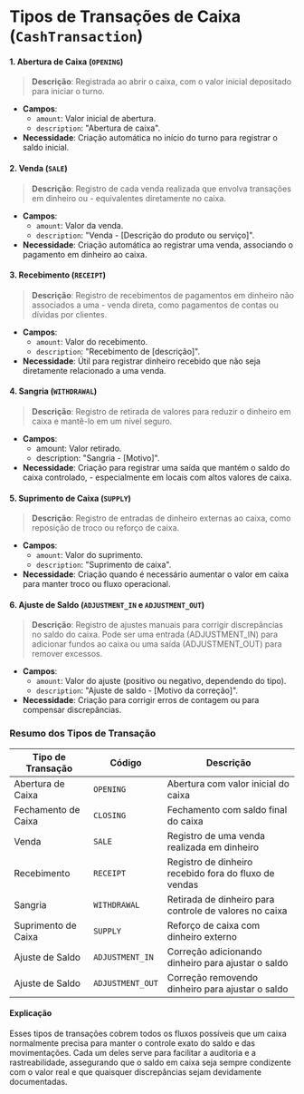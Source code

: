 # Tipos de Transações de Caixa (`CashTransaction`)

#### 1. Abertura de Caixa (`OPENING`)

> **Descrição**: Registrada ao abrir o caixa, com o valor inicial depositado para iniciar o turno.

- **Campos**:
  - `amount`: Valor inicial de abertura.
  - `description`: "Abertura de caixa".
- **Necessidade**: Criação automática no início do turno para registrar o saldo inicial.

#### 2. Venda (`SALE`)

> **Descrição**: Registro de cada venda realizada que envolva transações em dinheiro ou - equivalentes diretamente no caixa.

- **Campos**:
  - `amount`: Valor da venda.
  - `description`: "Venda - [Descrição do produto ou serviço]".
- **Necessidade**: Criação automática ao registrar uma venda, associando o pagamento em dinheiro ao caixa.

#### 3. Recebimento (`RECEIPT`)

> **Descrição**: Registro de recebimentos de pagamentos em dinheiro não associados a uma - venda direta, como pagamentos de contas ou dívidas por clientes.

- **Campos**:
  - `amount`: Valor do recebimento.
  - `description`: "Recebimento de [descrição]".
- **Necessidade**: Útil para registrar dinheiro recebido que não seja diretamente relacionado a uma venda.

#### 4. Sangria (`WITHDRAWAL`)

> **Descrição**: Registro de retirada de valores para reduzir o dinheiro em caixa e mantê-lo em um nível seguro.

- **Campos**:
  - amount: Valor retirado.
  - description: "Sangria - [Motivo]".
- **Necessidade**: Criação para registrar uma saída que mantém o saldo do caixa controlado, - especialmente em locais com altos valores de caixa.

#### 5. Suprimento de Caixa (`SUPPLY`)

> **Descrição**: Registro de entradas de dinheiro externas ao caixa, como reposição de troco ou reforço de caixa.

- **Campos**:
  - `amount`: Valor do suprimento.
  - `description`: "Suprimento de caixa".
- **Necessidade**: Criação quando é necessário aumentar o valor em caixa para manter troco ou fluxo operacional.

#### 6. Ajuste de Saldo (`ADJUSTMENT_IN` e `ADJUSTMENT_OUT`)

> **Descrição**: Registro de ajustes manuais para corrigir discrepâncias no saldo do caixa. Pode ser uma entrada (ADJUSTMENT_IN) para adicionar fundos ao caixa ou uma saída (ADJUSTMENT_OUT) para remover excessos.

- **Campos**:
  - `amount`: Valor do ajuste (positivo ou negativo, dependendo do tipo).
  - `description`: "Ajuste de saldo - [Motivo da correção]".
- **Necessidade**: Criação para corrigir erros de contagem ou para compensar discrepâncias.

### Resumo dos Tipos de Transação

| Tipo de Transação   | Código           | Descrição                                              |
| ------------------- | ---------------- | ------------------------------------------------------ |
| Abertura de Caixa   | `OPENING`        | Abertura com valor inicial do caixa                    |
| Fechamento de Caixa | `CLOSING`        | Fechamento com saldo final do caixa                    |
| Venda               | `SALE`           | Registro de uma venda realizada em dinheiro            |
| Recebimento         | `RECEIPT`        | Registro de dinheiro recebido fora do fluxo de vendas  |
| Sangria             | `WITHDRAWAL`     | Retirada de dinheiro para controle de valores no caixa |
| Suprimento de Caixa | `SUPPLY`         | Reforço de caixa com dinheiro externo                  |
| Ajuste de Saldo     | `ADJUSTMENT_IN`  | Correção adicionando dinheiro para ajustar o saldo     |
| Ajuste de Saldo     | `ADJUSTMENT_OUT` | Correção removendo dinheiro para ajustar o saldo       |

#### Explicação

Esses tipos de transações cobrem todos os fluxos possíveis que um caixa normalmente precisa para manter o controle exato do saldo e das movimentações. Cada um deles serve para facilitar a auditoria e a rastreabilidade, assegurando que o saldo em caixa seja sempre condizente com o valor real e que quaisquer discrepâncias sejam devidamente documentadas.
